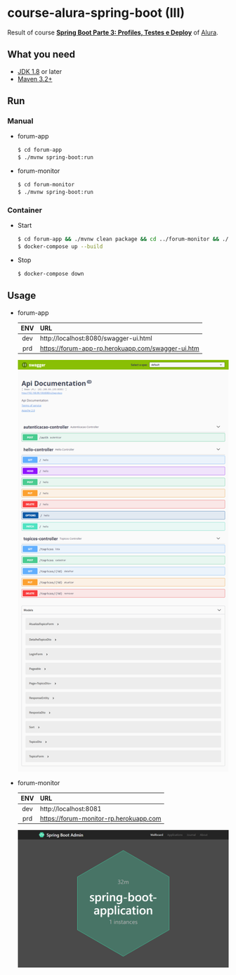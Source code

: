 # course-alura-spring-boot (III)

Result of course **[Spring Boot Parte 3: Profiles, Testes e Deploy](https://cursos.alura.com.br/course/spring-boot-profiles-testes-deploy)** of [Alura](https://alura.com.br).

## What you need

- [JDK 1.8](http://www.oracle.com/technetwork/java/javase/downloads/index.html) or later
- [Maven 3.2+](https://maven.apache.org/download.cgi)

## Run

### Manual

- forum-app

    ```bash
    $ cd forum-app
    $ ./mvnw spring-boot:run
    ```

- forum-monitor

    ```bash
    $ cd forum-monitor
    $ ./mvnw spring-boot:run
    ```

### Container

- Start

    ```bash
    $ cd forum-app && ./mvnw clean package && cd ../forum-monitor && ./mvnw clean package
    $ docker-compose up --build
    ```

- Stop

    ```bash
    $ docker-compose down
    ```

## Usage

- forum-app

    | ENV | URL |
    | :-: | :-- |
    | dev | http://localhost:8080/swagger-ui.html |
    | prd | https://forum-app-rp.herokuapp.com/swagger-ui.htm |
    ![forum-app](forum-app.png)

- forum-monitor


    | ENV | URL |
    | :-: | :-- |
    | dev | http://localhost:8081 |
    | prd | https://forum-monitor-rp.herokuapp.com |
    ![forum-monitor](forum-monitor.png)
